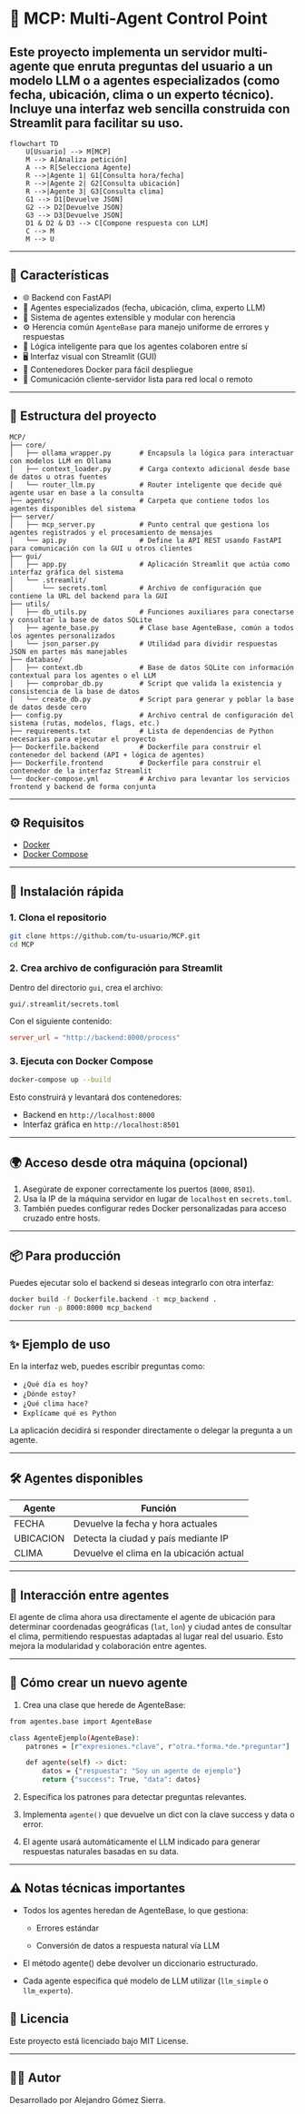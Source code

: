 # 🧠 MCP: Multi-Agent Control Point

Este proyecto implementa un servidor multi-agente que enruta preguntas del usuario a un modelo LLM o a agentes especializados (como fecha, ubicación, clima o un experto técnico). Incluye una interfaz web sencilla construida con Streamlit para facilitar su uso.
---
```mermaid
flowchart TD
    U[Usuario] --> M[MCP]
    M --> A[Analiza petición]
    A --> R[Selecciona Agente]
    R -->|Agente 1| G1[Consulta hora/fecha]
    R -->|Agente 2| G2[Consulta ubicación]
    R -->|Agente 3| G3[Consulta clima]
    G1 --> D1[Devuelve JSON]
    G2 --> D2[Devuelve JSON]
    G3 --> D3[Devuelve JSON]
    D1 & D2 & D3 --> C[Compone respuesta con LLM]
    C --> M
    M --> U
```
---

## 🚀 Características

- 🌐 Backend con FastAPI
- 🧠 Agentes especializados (fecha, ubicación, clima, experto LLM)
- 🧩 Sistema de agentes extensible y modular con herencia
- ⚙️ Herencia común `AgenteBase` para manejo uniforme de errores y respuestas
- 🤖 Lógica inteligente para que los agentes colaboren entre sí
- 🖥️ Interfaz visual con Streamlit (GUI)
- 🐳 Contenedores Docker para fácil despliegue
- 🔌 Comunicación cliente-servidor lista para red local o remoto

---

## 📁 Estructura del proyecto

```
MCP/
├── core/
│   ├── ollama_wrapper.py       # Encapsula la lógica para interactuar con modelos LLM en Ollama
│   ├── context_loader.py       # Carga contexto adicional desde base de datos u otras fuentes
│   └── router_llm.py           # Router inteligente que decide qué agente usar en base a la consulta
├── agents/                     # Carpeta que contiene todos los agentes disponibles del sistema
├── server/
│   ├── mcp_server.py           # Punto central que gestiona los agentes registrados y el procesamiento de mensajes
│   └── api.py                  # Define la API REST usando FastAPI para comunicación con la GUI u otros clientes
├── gui/
│   ├── app.py                  # Aplicación Streamlit que actúa como interfaz gráfica del sistema
│   └── .streamlit/
│       └── secrets.toml        # Archivo de configuración que contiene la URL del backend para la GUI
├── utils/
│   ├── db_utils.py             # Funciones auxiliares para conectarse y consultar la base de datos SQLite
│   ├── agente_base.py          # Clase base AgenteBase, común a todos los agentes personalizados
│   └── json_parser.py          # Utilidad para dividir respuestas JSON en partes más manejables
├── database/
│   ├── context.db              # Base de datos SQLite con información contextual para los agentes o el LLM
│   ├── comprobar_db.py         # Script que valida la existencia y consistencia de la base de datos
│   └── create_db.py            # Script para generar y poblar la base de datos desde cero
├── config.py                   # Archivo central de configuración del sistema (rutas, modelos, flags, etc.)
├── requirements.txt            # Lista de dependencias de Python necesarias para ejecutar el proyecto
├── Dockerfile.backend          # Dockerfile para construir el contenedor del backend (API + lógica de agentes)
├── Dockerfile.frontend         # Dockerfile para construir el contenedor de la interfaz Streamlit
└── docker-compose.yml          # Archivo para levantar los servicios frontend y backend de forma conjunta

```

---

## ⚙️ Requisitos

- [Docker](https://www.docker.com/)
- [Docker Compose](https://docs.docker.com/compose/)

---

## 🧪 Instalación rápida

### 1. Clona el repositorio

```bash
git clone https://github.com/tu-usuario/MCP.git
cd MCP
```

### 2. Crea archivo de configuración para Streamlit

Dentro del directorio `gui`, crea el archivo:

```
gui/.streamlit/secrets.toml
```

Con el siguiente contenido:

```toml
server_url = "http://backend:8000/process"
```

### 3. Ejecuta con Docker Compose

```bash
docker-compose up --build
```

Esto construirá y levantará dos contenedores:

- Backend en `http://localhost:8000`
- Interfaz gráfica en `http://localhost:8501`

---

## 🌍 Acceso desde otra máquina (opcional)

1. Asegúrate de exponer correctamente los puertos (`8000`, `8501`).
2. Usa la IP de la máquina servidor en lugar de `localhost` en `secrets.toml`.
3. También puedes configurar redes Docker personalizadas para acceso cruzado entre hosts.

---

## 📦 Para producción

Puedes ejecutar solo el backend si deseas integrarlo con otra interfaz:

```bash
docker build -f Dockerfile.backend -t mcp_backend .
docker run -p 8000:8000 mcp_backend
```

---

## ✨ Ejemplo de uso

En la interfaz web, puedes escribir preguntas como:

- `¿Qué día es hoy?`
- `¿Dónde estoy?`
- `¿Qué clima hace?`
- `Explícame qué es Python`

La aplicación decidirá si responder directamente o delegar la pregunta a un agente.

---

## 🛠️ Agentes disponibles

| Agente       | Función                                 |
|--------------|------------------------------------------|
| FECHA        | Devuelve la fecha y hora actuales        |
| UBICACION    | Detecta la ciudad y país mediante IP     |
| CLIMA        | Devuelve el clima en la ubicación actual |

---

## 🔄 Interacción entre agentes

El agente de clima ahora usa directamente el agente de ubicación para determinar coordenadas geográficas (`lat`, `lon`) y ciudad antes de consultar el clima, permitiendo respuestas adaptadas al lugar real del usuario. Esto mejora la modularidad y colaboración entre agentes.

---

## 🧩 Cómo crear un nuevo agente

1. Crea una clase que herede de AgenteBase:

```bash
from agentes.base import AgenteBase

class AgenteEjemplo(AgenteBase):
    patrones = [r"expresiones.*clave", r"otra.*forma.*de.*preguntar"]

    def agente(self) -> dict:
        datos = {"respuesta": "Soy un agente de ejemplo"}
        return {"success": True, "data": datos}
```

2. Especifica los patrones para detectar preguntas relevantes.

3. Implementa `agente()` que devuelve un dict con la clave success y data o error.

4. El agente usará automáticamente el LLM indicado para generar respuestas naturales basadas en su data.

---

## ⚠️ Notas técnicas importantes

- Todos los agentes heredan de AgenteBase, lo que gestiona:

    - Errores estándar

    - Conversión de datos a respuesta natural vía LLM

- El método agente() debe devolver un diccionario estructurado.

- Cada agente especifica qué modelo de LLM utilizar (`llm_simple` o `llm_experto`).

## 📄 Licencia

Este proyecto está licenciado bajo MIT License.

---

## 🙋‍♂️ Autor

Desarrollado por Alejandro Gómez Sierra.
